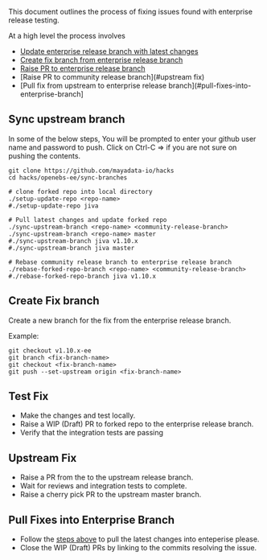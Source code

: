 This document outlines the process of fixing issues found with enterprise release testing. 

At a high level the process involves 
- [Update enterprise release branch with latest changes](#sync-upstream-branch)
- [Create fix branch from enterprise release branch](#create-fix-branch)
- [Raise PR to enterprise release branch](#test-fix)
- [Raise PR to community release branch](#upstream fix)
- [Pull fix from upstream to enterprise release branch](#pull-fixes-into-enterprise-branch]

## Sync upstream branch

In some of the below steps, You will be prompted to enter your github user name and password to push. 
 Click on Ctrl-C => if you are not sure on pushing the contents. 

```
git clone https://github.com/mayadata-io/hacks
cd hacks/openebs-ee/sync-branches

# clone forked repo into local directory
./setup-update-repo <repo-name>
#./setup-update-repo jiva

# Pull latest changes and update forked repo
./sync-upstream-branch <repo-name> <community-release-branch>
./sync-upstream-branch <repo-name> master
#./sync-upstream-branch jiva v1.10.x
#./sync-upstream-branch jiva master

# Rebase community release branch to enterprise release branch
./rebase-forked-repo-branch <repo-name> <community-release-branch>
#./rebase-forked-repo-branch jiva v1.10.x
```

## Create Fix branch

Create a new branch for the fix from the enterprise release branch. 

Example: 
```
git checkout v1.10.x-ee
git branch <fix-branch-name>
git checkout <fix-branch-name>
git push --set-upstream origin <fix-branch-name>
```

## Test Fix

- Make the changes and test locally. 
- Raise a WIP (Draft) PR to forked repo to the enterprise release branch. 
- Verify that the integration tests are passing

## Upstream Fix

- Raise a PR from the <fix-branch-name> to the upstream release branch. 
- Wait for reviews and integration tests to complete. 
- Raise a cherry pick PR to the upstream master branch.

## Pull Fixes into Enterprise Branch

- Follow the [steps above](#sync-upstream-branch) to pull the latest changes into enteperise please. 
- Close the WIP (Draft) PRs by linking to the commits resolving the issue.

